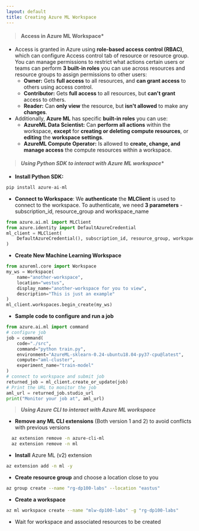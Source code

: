 ```yaml
---
layout: default
title: Creating Azure ML Workspace
---
```


> #### Access in Azure ML Workspace*

- Access is granted in Azure using **role-based access control (RBAC)**, which can configure Access control tab of resource or resource group. You can manage permissions to restrict what actions certain users or teams can perform **3 built-in roles** you can use across resources and resource groups to assign permissions to other users:
  - **Owner:** Gets **full access** to all resources, and **can grant access** to others using access control.
  - **Contributor:** Gets **full access** to all resources, but **can't grant** access to others.
  - **Reader:** Can **only view** the resource, but **isn't allowed** to make any **changes**.
- Additionally, **Azure ML** has specific **built-in roles** you can use:
  - **AzureML Data Scientist:** Can **perform all actions** within the workspace, **except** for **creating or deleting compute resources**, or **editing** the **workspace settings**.
  - **AzureML Compute Operator:** Is allowed to **create, change, and manage access** the compute resources within a workspace.

> #### **_Using Python SDK to interact with Azure ML workspace_***
  - **Install Python SDK:**
  ```python
  pip install azure-ai-ml
  ```
  - **Connect to Workspace**: We **authenticate** the **MLClient** is used to connect to the workspace. To authenticate, we need **3 parameters** - subscription_id, resource_group and workspace_name
```python
from azure.ai.ml import MLClient
from azure.identity import DefaultAzureCredential
ml_client = MLClient(
    DefaultAzureCredential(), subscription_id, resource_group, workspace
)
```
  - **Create New Machine Learning Workspace**
```python
from azureml.core import Workspace
my_ws = Workspace(
    name="another-workspace",
    location="westus",
    display_name="another-workspace for you to view", 
    description="This is just an example"
)
ml_client.workspaces.begin_create(my_ws)
```
  - **Sample code to configure and run a job**
```python
from azure.ai.ml import command
# configure job
job = command(
    code="./src",
    command="python train.py",
    environment="AzureML-sklearn-0.24-ubuntu18.04-py37-cpu@latest",
    compute="aml-cluster",
    experiment_name="train-model"
)
# connect to workspace and submit job
returned_job = ml_client.create_or_update(job)
# Print the URL to monitor the job
aml_url = returned_job.studio_url
print("Monitor your job at", aml_url)
```

> **_Using Azure CLI to interact with Azure ML workspace_**
- **Remove any ML CLI extensions** (Both version 1 and 2) to avoid conflicts with previous versions 
```bash
  az extension remove -n azure-cli-ml 
  az extension remove -n ml
```
- **Install** Azure ML (v2) extension 
```bash
az extension add -n ml -y
```
- **Create resource group** and choose a location close to you
```bash
az group create --name "rg-dp100-labs" --location "eastus"
```
- **Create a workspace**
```bash
az ml workspace create --name "mlw-dp100-labs" -g "rg-dp100-labs"
```
- Wait for workspace and associated resources to be created 
